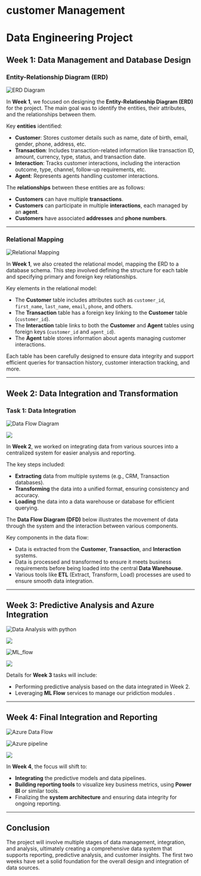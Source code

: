 # customer Management
# Data Engineering Project

## Week 1: Data Management and Database Design

### Entity-Relationship Diagram (ERD)

![ERD Diagram](https://github.com/osama1hatem2abdelkreem3/customer-Management-/blob/main/pics/week%201/image%20(2).png)

In **Week 1**, we focused on designing the **Entity-Relationship Diagram (ERD)** for the project. The main goal was to identify the entities, their attributes, and the relationships between them.

Key **entities** identified:
- **Customer**: Stores customer details such as name, date of birth, email, gender, phone, address, etc.
- **Transaction**: Includes transaction-related information like transaction ID, amount, currency, type, status, and transaction date.
- **Interaction**: Tracks customer interactions, including the interaction outcome, type, channel, follow-up requirements, etc.
- **Agent**: Represents agents handling customer interactions.

The **relationships** between these entities are as follows:
- **Customers** can have multiple **transactions**.
- **Customers** can participate in multiple **interactions**, each managed by an **agent**.
- **Customers** have associated **addresses** and **phone numbers**.

---

### Relational Mapping

![Relational Mapping](https://github.com/osama1hatem2abdelkreem3/customer-Management-/blob/main/pics/week%201/image%20(3).png)

In **Week 1**, we also created the relational model, mapping the ERD to a database schema. This step involved defining the structure for each table and specifying primary and foreign key relationships.

Key elements in the relational model:
- The **Customer** table includes attributes such as `customer_id`, `first_name`, `last_name`, `email`, `phone`, and others.
- The **Transaction** table has a foreign key linking to the **Customer** table (`customer_id`).
- The **Interaction** table links to both the **Customer** and **Agent** tables using foreign keys (`customer_id` and `agent_id`).
- The **Agent** table stores information about agents managing customer interactions.

Each table has been carefully designed to ensure data integrity and support efficient queries for transaction history, customer interaction tracking, and more.

---

## Week 2: Data Integration and Transformation

### Task 1: Data Integration

![Data Flow Diagram](https://github.com/osama1hatem2abdelkreem3/customer-Management-/blob/main/pics/week2/Screenshot%20(78).png)

![](https://github.com/osama1hatem2abdelkreem3/customer-Management-/blob/main/pics/week2/Screenshot%20(77).png)

In **Week 2**, we worked on integrating data from various sources into a centralized system for easier analysis and reporting.

The key steps included:
- **Extracting** data from multiple systems (e.g., CRM, Transaction databases).
- **Transforming** the data into a unified format, ensuring consistency and accuracy.
- **Loading** the data into a data warehouse or database for efficient querying.

The **Data Flow Diagram (DFD)** below illustrates the movement of data through the system and the interaction between various components.

Key components in the data flow:
- Data is extracted from the **Customer**, **Transaction**, and **Interaction** systems.
- Data is processed and transformed to ensure it meets business requirements before being loaded into the central **Data Warehouse**.
- Various tools like **ETL** (Extract, Transform, Load) processes are used to ensure smooth data integration.

---

## Week 3: Predictive Analysis and Azure Integration
![Data Analysis with python](https://github.com/osama1hatem2abdelkreem3/customer-Management-/blob/main/pics/week%203/WhatsApp%20Image%202024-10-22%20at%206.27.48%20PM.jpeg)

![](https://github.com/osama1hatem2abdelkreem3/customer-Management-/blob/main/pics/week%203/WhatsApp%20Image%202024-10-22%20at%206.26.22%20PM.jpeg)

![*ML_flow*](https://github.com/osama1hatem2abdelkreem3/customer-Management-/blob/main/pics/week%203/WhatsApp%20Image%202024-10-22%20at%206.26.06%20PM.jpeg)

![](https://github.com/osama1hatem2abdelkreem3/customer-Management-/blob/main/pics/week%203/WhatsApp%20Image%202024-10-22%20at%205.06.16%20PM.jpeg)

Details for **Week 3** tasks will include:
- Performing predictive analysis based on the data integrated in Week 2.
- Leveraging **ML Flow** services to manage our pridiction modules .

---

## Week 4: Final Integration and Reporting

![Azure Data Flow](https://github.com/osama1hatem2abdelkreem3/customer-Management-/blob/main/pics/week%204/DataFlow.png)

![Azure pipeline](https://github.com/osama1hatem2abdelkreem3/customer-Management-/blob/main/pics/week%204/Pipline.png)

![](https://github.com/osama1hatem2abdelkreem3/customer-Management-/blob/main/pics/week%204/DATA.png)

In **Week 4**, the focus will shift to:
- **Integrating** the predictive models and data pipelines.
- **Building reporting tools** to visualize key business metrics, using **Power BI** or similar tools.
- Finalizing the **system architecture** and ensuring data integrity for ongoing reporting.

---

## Conclusion

The project will involve multiple stages of data management, integration, and analysis, ultimately creating a comprehensive data system that supports reporting, predictive analysis, and customer insights. The first two weeks have set a solid foundation for the overall design and integration of data sources.
